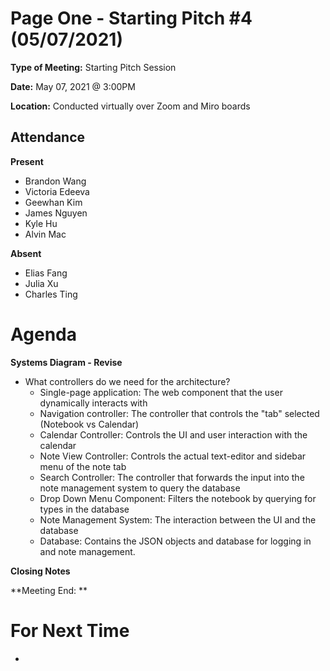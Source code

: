 # Page One - Starting Pitch #4 (05/07/2021)

**Type of Meeting:** Starting Pitch Session

**Date:** May 07, 2021 @ 3:00PM

**Location:** Conducted virtually over Zoom and Miro boards

## Attendance

**Present**
- Brandon Wang
- Victoria Edeeva
- Geewhan Kim
- James Nguyen
- Kyle Hu
- Alvin Mac

**Absent**
- Elias Fang
- Julia Xu
- Charles Ting

# Agenda

**Systems Diagram - Revise**
- What controllers do we need for the architecture?
    - Single-page application: The web component that the user dynamically interacts with
    - Navigation controller: The controller that controls the "tab" selected (Notebook vs Calendar)
    - Calendar Controller: Controls the UI and user interaction with the calendar
    - Note View Controller: Controls the actual text-editor and sidebar menu of the note tab
    - Search Controller: The controller that forwards the input into the note management system to query the database
    - Drop Down Menu Component: Filters the notebook by querying for types in the database
    - Note Management System: The interaction between the UI and the database
    - Database: Contains the JSON objects and database for logging in and note management.



**Closing Notes**

**Meeting End: **

# For Next Time
-
